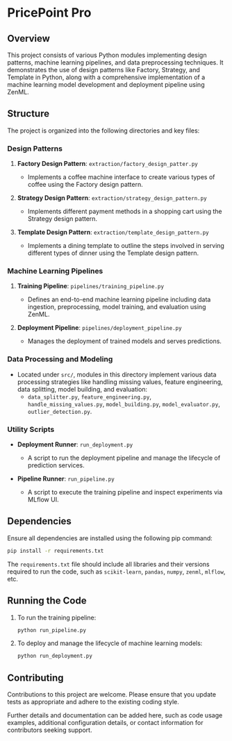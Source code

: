 # PricePoint Pro
 
 ## Overview
This project consists of various Python modules implementing design patterns, machine learning pipelines, and data preprocessing techniques. It demonstrates the use of design patterns like Factory, Strategy, and Template in Python, along with a comprehensive implementation of a machine learning model development and deployment pipeline using ZenML.

## Structure
The project is organized into the following directories and key files:

### Design Patterns
1. **Factory Design Pattern**: `extraction/factory_design_patter.py`
   - Implements a coffee machine interface to create various types of coffee using the Factory design pattern.

2. **Strategy Design Pattern**: `extraction/strategy_design_pattern.py`
   - Implements different payment methods in a shopping cart using the Strategy design pattern.

3. **Template Design Pattern**: `extraction/template_design_pattern.py`
   - Implements a dining template to outline the steps involved in serving different types of dinner using the Template design pattern.

### Machine Learning Pipelines
1. **Training Pipeline**: `pipelines/training_pipeline.py`
   - Defines an end-to-end machine learning pipeline including data ingestion, preprocessing, model training, and evaluation using ZenML.

2. **Deployment Pipeline**: `pipelines/deployment_pipeline.py`
   - Manages the deployment of trained models and serves predictions.

### Data Processing and Modeling
- Located under `src/`, modules in this directory implement various data processing strategies like handling missing values, feature engineering, data splitting, model building, and evaluation:
   - `data_splitter.py`, `feature_engineering.py`, `handle_missing_values.py`, `model_building.py`, `model_evaluator.py`, `outlier_detection.py`.

### Utility Scripts
- **Deployment Runner**: `run_deployment.py`
  - A script to run the deployment pipeline and manage the lifecycle of prediction services.

- **Pipeline Runner**: `run_pipeline.py`
  - A script to execute the training pipeline and inspect experiments via MLflow UI.

## Dependencies
Ensure all dependencies are installed using the following pip command:

```bash
pip install -r requirements.txt
```

The `requirements.txt` file should include all libraries and their versions required to run the code, such as `scikit-learn`, `pandas`, `numpy`, `zenml`, `mlflow`, etc.

## Running the Code
1. To run the training pipeline:
   ```bash
   python run_pipeline.py
   ```

2. To deploy and manage the lifecycle of machine learning models:
   ```bash
   python run_deployment.py
   ```

## Contributing
Contributions to this project are welcome. Please ensure that you update tests as appropriate and adhere to the existing coding style.

Further details and documentation can be added here, such as code usage examples, additional configuration details, or contact information for contributors seeking support.

